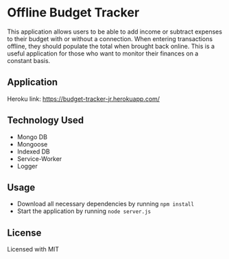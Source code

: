 # Offline Budget Tracker
This application allows users to be able to add income or subtract expenses to their budget with or without a connection. When entering transactions offline, they should populate the total when brought back online. This is a useful application for those who want to monitor their finances on a constant basis. 

## Application
Heroku link: https://budget-tracker-jr.herokuapp.com/

## Technology Used 
* Mongo DB
* Mongoose
* Indexed DB
* Service-Worker
* Logger

## Usage
* Download all necessary dependencies by running `npm install`
* Start the application by running `node server.js`

## License
Licensed with MIT

